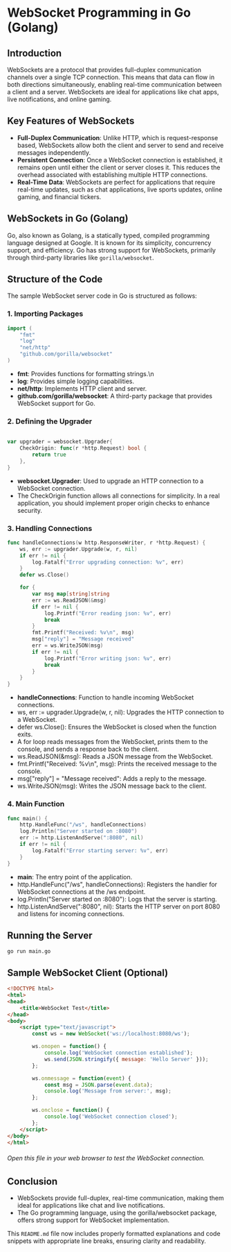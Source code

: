 # WebSocket Programming in Go (Golang)

## Introduction

WebSockets are a protocol that provides full-duplex communication channels over a single TCP connection. This means that data can flow in both directions simultaneously, enabling real-time communication between a client and a server. WebSockets are ideal for applications like chat apps, live notifications, and online gaming.

## Key Features of WebSockets

- **Full-Duplex Communication**: Unlike HTTP, which is request-response based, WebSockets allow both the client and server to send and receive messages independently.
- **Persistent Connection**: Once a WebSocket connection is established, it remains open until either the client or server closes it. This reduces the overhead associated with establishing multiple HTTP connections.
- **Real-Time Data**: WebSockets are perfect for applications that require real-time updates, such as chat applications, live sports updates, online gaming, and financial tickers.

## WebSockets in Go (Golang)

Go, also known as Golang, is a statically typed, compiled programming language designed at Google. It is known for its simplicity, concurrency support, and efficiency. Go has strong support for WebSockets, primarily through third-party libraries like `gorilla/websocket`.

## Structure of the Code

The sample WebSocket server code in Go is structured as follows:

### 1. Importing Packages

```go
import (
    "fmt"
    "log"
    "net/http"
    "github.com/gorilla/websocket"
)
```
- **fmt**: Provides functions for formatting strings.\n
- **log**: Provides simple logging capabilities.
- **net/http**: Implements HTTP client and server.
- **github.com/gorilla/websocket**: A third-party package that provides WebSocket support for Go.
### 2. Defining the Upgrader
```go

var upgrader = websocket.Upgrader{
    CheckOrigin: func(r *http.Request) bool {
        return true
    },
}
```
- **websocket.Upgrader**: Used to upgrade an HTTP connection to a WebSocket connection.
- The CheckOrigin function allows all connections for simplicity. In a real application, you should implement proper origin checks to enhance security.

### 3. Handling Connections
```go
func handleConnections(w http.ResponseWriter, r *http.Request) {
    ws, err := upgrader.Upgrade(w, r, nil)
    if err != nil {
        log.Fatalf("Error upgrading connection: %v", err)
    }
    defer ws.Close()

    for {
        var msg map[string]string
        err := ws.ReadJSON(&msg)
        if err != nil {
            log.Printf("Error reading json: %v", err)
            break
        }
        fmt.Printf("Received: %v\n", msg)
        msg["reply"] = "Message received"
        err = ws.WriteJSON(msg)
        if err != nil {
            log.Printf("Error writing json: %v", err)
            break
        }
    }
}
```
- **handleConnections**: Function to handle incoming WebSocket connections.
- ws, err := upgrader.Upgrade(w, r, nil): Upgrades the HTTP connection to a WebSocket.
- defer ws.Close(): Ensures the WebSocket is closed when the function exits.
- A for loop reads messages from the WebSocket, prints them to the console, and sends a response back to the client.
- ws.ReadJSON(&msg): Reads a JSON message from the WebSocket.
- fmt.Printf("Received: %v\n", msg): Prints the received message to the console.
- msg["reply"] = "Message received": Adds a reply to the message.
- ws.WriteJSON(msg): Writes the JSON message back to the client.
### 4. Main Function
```go
func main() {
    http.HandleFunc("/ws", handleConnections)
    log.Println("Server started on :8080")
    err := http.ListenAndServe(":8080", nil)
    if err != nil {
        log.Fatalf("Error starting server: %v", err)
    }
}
```
- **main**: The entry point of the application.
- http.HandleFunc("/ws", handleConnections): Registers the handler for WebSocket connections at the /ws endpoint.
- log.Println("Server started on :8080"): Logs that the server is starting.
- http.ListenAndServe(":8080", nil): Starts the HTTP server on port 8080 and listens for incoming connections.


## Running the Server
```shell
go run main.go
```

## Sample WebSocket Client (Optional)
```html
<!DOCTYPE html>
<html>
<head>
    <title>WebSocket Test</title>
</head>
<body>
    <script type="text/javascript">
        const ws = new WebSocket('ws://localhost:8080/ws');

        ws.onopen = function() {
            console.log('WebSocket connection established');
            ws.send(JSON.stringify({ message: 'Hello Server' }));
        };

        ws.onmessage = function(event) {
            const msg = JSON.parse(event.data);
            console.log('Message from server:', msg);
        };

        ws.onclose = function() {
            console.log('WebSocket connection closed');
        };
    </script>
</body>
</html>
```
###### Open this file in your web browser to test the WebSocket connection.


## Conclusion
- WebSockets provide full-duplex, real-time communication, making them ideal for applications like chat and live notifications.
- The Go programming language, using the gorilla/websocket package, offers strong support for WebSocket implementation.



This `README.md` file now includes properly formatted explanations and code snippets with appropriate line breaks, ensuring clarity and readability.
